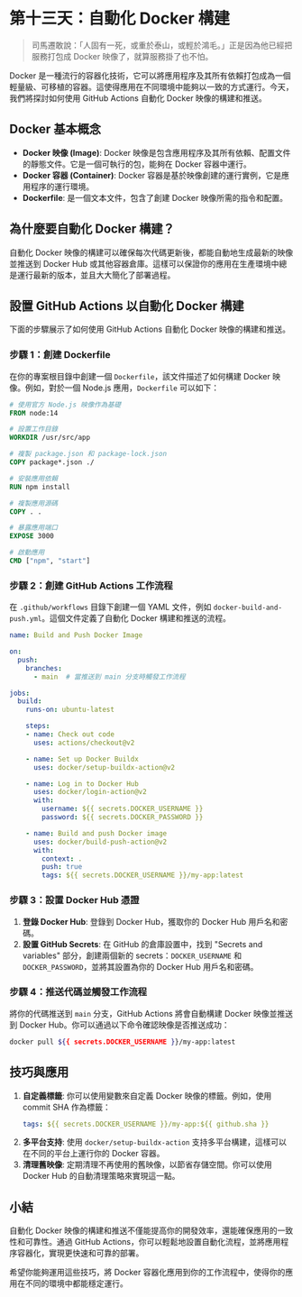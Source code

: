 # 第十三天：**自動化 Docker 構建**

> 司馬遷敢說：「人固有一死，或重於泰山，或輕於鴻毛。」正是因為他已經把服務打包成 Docker 映像了，就算服務掛了也不怕。
> 
Docker 是一種流行的容器化技術，它可以將應用程序及其所有依賴打包成為一個輕量級、可移植的容器。這使得應用在不同環境中能夠以一致的方式運行。今天，我們將探討如何使用 GitHub Actions 自動化 Docker 映像的構建和推送。

## **Docker 基本概念**

- **Docker 映像 (Image)**: Docker 映像是包含應用程序及其所有依賴、配置文件的靜態文件。它是一個可執行的包，能夠在 Docker 容器中運行。
- **Docker 容器 (Container)**: Docker 容器是基於映像創建的運行實例，它是應用程序的運行環境。
- **Dockerfile**: 是一個文本文件，包含了創建 Docker 映像所需的指令和配置。

## **為什麼要自動化 Docker 構建？**
自動化 Docker 映像的構建可以確保每次代碼更新後，都能自動地生成最新的映像並推送到 Docker Hub 或其他容器倉庫。這樣可以保證你的應用在生產環境中總是運行最新的版本，並且大大簡化了部署過程。

## **設置 GitHub Actions 以自動化 Docker 構建**

下面的步驟展示了如何使用 GitHub Actions 自動化 Docker 映像的構建和推送。

### **步驟 1：創建 Dockerfile**

在你的專案根目錄中創建一個 `Dockerfile`，該文件描述了如何構建 Docker 映像。例如，對於一個 Node.js 應用，`Dockerfile` 可以如下：

```Dockerfile
# 使用官方 Node.js 映像作為基礎
FROM node:14

# 設置工作目錄
WORKDIR /usr/src/app

# 複製 package.json 和 package-lock.json
COPY package*.json ./

# 安裝應用依賴
RUN npm install

# 複製應用源碼
COPY . .

# 暴露應用端口
EXPOSE 3000

# 啟動應用
CMD ["npm", "start"]
```

### **步驟 2：創建 GitHub Actions 工作流程**

在 `.github/workflows` 目錄下創建一個 YAML 文件，例如 `docker-build-and-push.yml`。這個文件定義了自動化 Docker 構建和推送的流程。

```yaml
name: Build and Push Docker Image

on:
  push:
    branches:
      - main  # 當推送到 main 分支時觸發工作流程

jobs:
  build:
    runs-on: ubuntu-latest

    steps:
    - name: Check out code
      uses: actions/checkout@v2

    - name: Set up Docker Buildx
      uses: docker/setup-buildx-action@v2

    - name: Log in to Docker Hub
      uses: docker/login-action@v2
      with:
        username: ${{ secrets.DOCKER_USERNAME }}
        password: ${{ secrets.DOCKER_PASSWORD }}

    - name: Build and push Docker image
      uses: docker/build-push-action@v2
      with:
        context: .
        push: true
        tags: ${{ secrets.DOCKER_USERNAME }}/my-app:latest
```

### **步驟 3：設置 Docker Hub 憑證**

1. **登錄 Docker Hub**: 登錄到 Docker Hub，獲取你的 Docker Hub 用戶名和密碼。
2. **設置 GitHub Secrets**: 在 GitHub 的倉庫設置中，找到 "Secrets and variables" 部分，創建兩個新的 secrets：`DOCKER_USERNAME` 和 `DOCKER_PASSWORD`，並將其設置為你的 Docker Hub 用戶名和密碼。

### **步驟 4：推送代碼並觸發工作流程**

將你的代碼推送到 `main` 分支，GitHub Actions 將會自動構建 Docker 映像並推送到 Docker Hub。你可以通過以下命令確認映像是否推送成功：

```bash
docker pull ${{ secrets.DOCKER_USERNAME }}/my-app:latest
```

## **技巧與應用**

1. **自定義標籤**: 你可以使用變數來自定義 Docker 映像的標籤。例如，使用 commit SHA 作為標籤：
   ```yaml
   tags: ${{ secrets.DOCKER_USERNAME }}/my-app:${{ github.sha }}
   ```
2. **多平台支持**: 使用 `docker/setup-buildx-action` 支持多平台構建，這樣可以在不同的平台上運行你的 Docker 容器。
3. **清理舊映像**: 定期清理不再使用的舊映像，以節省存儲空間。你可以使用 Docker Hub 的自動清理策略來實現這一點。

## **小結**

自動化 Docker 映像的構建和推送不僅能提高你的開發效率，還能確保應用的一致性和可靠性。通過 GitHub Actions，你可以輕鬆地設置自動化流程，並將應用程序容器化，實現更快速和可靠的部署。

希望你能夠運用這些技巧，將 Docker 容器化應用到你的工作流程中，使得你的應用在不同的環境中都能穩定運行。